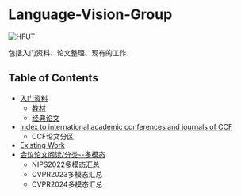 # Language-Vision-Group
![HFUT](http://www.hfut.edu.cn/images/yxsz.png)

包括入门资料、论文整理、现有的工作.

## Table of Contents
* [入门资料](https://github.com/liulijie-2020/Language-Vision-Group/tree/main/%E5%85%A5%E9%97%A8%E8%B5%84%E6%96%99)
  * [教材](https://github.com/liulijie-2020/Language-Vision-Group/blob/main/%E5%85%A5%E9%97%A8%E8%B5%84%E6%96%99/README.md)
  * [经典论文](https://github.com/liulijie-2020/Language-Vision-Group/tree/main/%E5%85%A5%E9%97%A8%E8%B5%84%E6%96%99/%E7%BB%8F%E5%85%B8%E8%AE%BA%E6%96%87)
* [Index to international academic conferences and journals of CCF](https://github.com/liulijie-2020/Language-Vision-Group/tree/main/Paper%20Collection)
  * CCF论文分区 
* [Existing Work](https://github.com/liulijie-2020/Language-Vision-Group/tree/main/Existing%20Work)
* [会议论文阅读/分类--多模态](https://github.com/liulijie-2020/Language-Vision-Group/tree/main/%E4%BC%9A%E8%AE%AE%E8%AE%BA%E6%96%87%E9%98%85%E8%AF%BB%E5%88%86%E7%B1%BB)
  * NIPS2022多模态汇总
  * CVPR2023多模态汇总
  * CVPR2024多模态汇总
